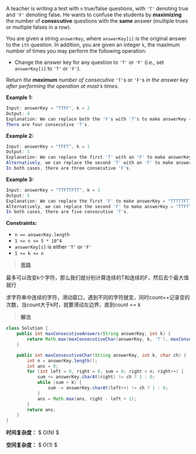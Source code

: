 A teacher is writing a test with `n` true/false questions, with `'T'` denoting true and `'F'` denoting false. He wants to confuse the students by **maximizing** the number of **consecutive** questions with the **same** answer (multiple trues or multiple falses in a row).

You are given a string `answerKey`, where `answerKey[i]` is the original answer to the `ith` question. In addition, you are given an integer `k`, the maximum number of times you may perform the following operation:

- Change the answer key for any question to `'T'` or `'F'` (i.e., set `answerKey[i]` to `'T'` or `'F'`).

Return *the **maximum** number of consecutive* `'T'`s or `'F'`s *in the answer key after performing the operation at most* `k` *times*.

 

**Example 1:**

```java
Input: answerKey = "TTFF", k = 2
Output: 4
Explanation: We can replace both the 'F's with 'T's to make answerKey = "TTTT".
There are four consecutive 'T's.
```

**Example 2:**

```java
Input: answerKey = "TFFT", k = 1
Output: 3
Explanation: We can replace the first 'T' with an 'F' to make answerKey = "FFFT".
Alternatively, we can replace the second 'T' with an 'F' to make answerKey = "TFFF".
In both cases, there are three consecutive 'F's.
```

**Example 3:**

```java
Input: answerKey = "TTFTTFTT", k = 1
Output: 5
Explanation: We can replace the first 'F' to make answerKey = "TTTTTFTT"
Alternatively, we can replace the second 'F' to make answerKey = "TTFTTTTT". 
In both cases, there are five consecutive 'T's.
```

 

**Constraints:**

- `n == answerKey.length`
- `1 <= n <= 5 * 10^4`
- `answerKey[i]` is either `'T'` or `'F'`
- `1 <= k <= n`



> **思路**

最多可以改变k个字符，那么我们就分别计算连续的T和连续的F，然后去个最大值就行

求字符串中连续的字符，滑动窗口，遇到不同的字符就变，同时count++记录变的次数，当count大于k时，就要滑动左边界，直到count == k



> **解法**

```java
class Solution {
    public int maxConsecutiveAnswers(String answerKey, int k) {
        return Math.max(maxConsecutiveChar(answerKey, k, 'T'), maxConsecutiveChar(answerKey, k, 'F'));
    }

    public int maxConsecutiveChar(String answerKey, int k, char ch) {
        int n = answerKey.length();
        int ans = 0;
        for (int left = 0, right = 0, sum = 0; right < n; right++) {
            sum += answerKey.charAt(right) != ch ? 1 : 0;
            while (sum > k) {
                sum -= answerKey.charAt(left++) != ch ? 1 : 0;
            }
            ans = Math.max(ans, right - left + 1);
        }
        return ans;
    }
}
```

**时间复杂度：** $ O(N) $

**空间复杂度：** $ O(1) $